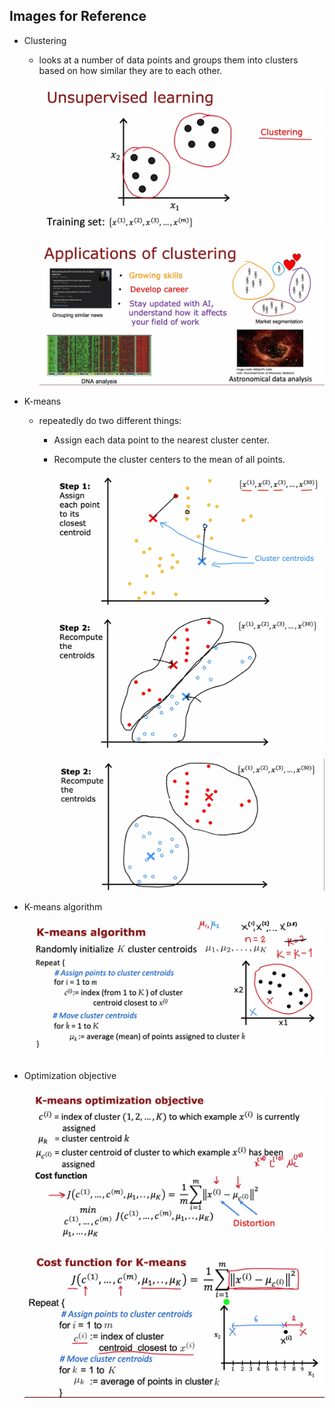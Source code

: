 ## Images for Reference

- Clustering

    - looks at a number of data points and groups them into clusters based on how similar they are to each other.

        ![alt text](image.png)

        ![alt text](image-1.png)

- K-means

    - repeatedly do two different things:

        - Assign each data point to the nearest cluster center.

        - Recompute the cluster centers to the mean of all points.

            ![alt text](image-2.png)

            ![alt text](image-3.png)

            ![alt text](image-4.png)
        
- K-means algorithm        

    ![alt text](image-5.png) 


- Optimization objective

    ![alt text](image-6.png)

    ![alt text](image-7.png)